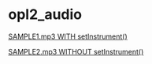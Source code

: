 # opl2_audio

<a href="SAMPLE1.mp3?raw=true">SAMPLE1.mp3 WITH setInstrument()</a>

<a href="SAMPLE2.mp3?raw=true">SAMPLE2.mp3 WITHOUT setInstrument()</a>

